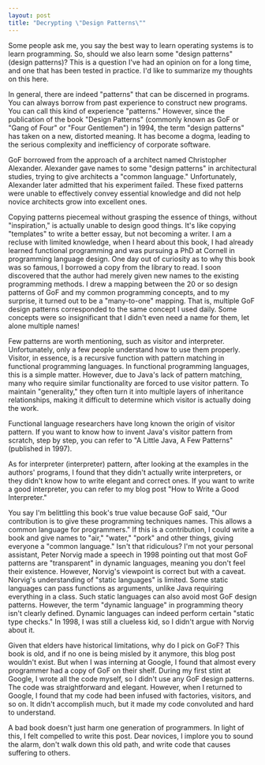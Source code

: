 ```yaml
---
layout: post
title: "Decrypting \"Design Patterns\""
---
```



Some people ask me, you say the best way to learn operating systems is to learn programming. So, should we also learn some "design patterns" (design patterns)? This is a question I've had an opinion on for a long time, and one that has been tested in practice. I'd like to summarize my thoughts on this here.

In general, there are indeed "patterns" that can be discerned in programs. You can always borrow from past experience to construct new programs. You can call this kind of experience "patterns." However, since the publication of the book "Design Patterns" (commonly known as GoF or "Gang of Four" or "Four Gentlemen") in 1994, the term "design patterns" has taken on a new, distorted meaning. It has become a dogma, leading to the serious complexity and inefficiency of corporate software.

GoF borrowed from the approach of a architect named Christopher Alexander. Alexander gave names to some "design patterns" in architectural studies, trying to give architects a "common language." Unfortunately, Alexander later admitted that his experiment failed. These fixed patterns were unable to effectively convey essential knowledge and did not help novice architects grow into excellent ones.

Copying patterns piecemeal without grasping the essence of things, without "inspiration," is actually unable to design good things. It's like copying "templates" to write a better essay, but not becoming a writer. I am a recluse with limited knowledge, when I heard about this book, I had already learned functional programming and was pursuing a PhD at Cornell in programming language design. One day out of curiosity as to why this book was so famous, I borrowed a copy from the library to read. I soon discovered that the author had merely given new names to the existing programming methods. I drew a mapping between the 20 or so design patterns of GoF and my common programming concepts, and to my surprise, it turned out to be a "many-to-one" mapping. That is, multiple GoF design patterns corresponded to the same concept I used daily. Some concepts were so insignificant that I didn't even need a name for them, let alone multiple names!

Few patterns are worth mentioning, such as visitor and interpreter. Unfortunately, only a few people understand how to use them properly. Visitor, in essence, is a recursive function with pattern matching in functional programming languages. In functional programming languages, this is a simple matter. However, due to Java's lack of pattern matching, many who require similar functionality are forced to use visitor pattern. To maintain "generality," they often turn it into multiple layers of inheritance relationships, making it difficult to determine which visitor is actually doing the work.

Functional language researchers have long known the origin of visitor pattern. If you want to know how to invent Java's visitor pattern from scratch, step by step, you can refer to "A Little Java, A Few Patterns" (published in 1997).

As for interpreter (interpreter) pattern, after looking at the examples in the authors' programs, I found that they didn't actually write interpreters, or they didn't know how to write elegant and correct ones. If you want to write a good interpreter, you can refer to my blog post "How to Write a Good Interpreter."

You say I'm belittling this book's true value because GoF said, "Our contribution is to give these programming techniques names. This allows a common language for programmers." If this is a contribution, I could write a book and give names to "air," "water," "pork" and other things, giving everyone a "common language." Isn't that ridiculous? I'm not your personal assistant, Peter Norvig made a speech in 1998 pointing out that most GoF patterns are "transparent" in dynamic languages, meaning you don't feel their existence. However, Norvig's viewpoint is correct but with a caveat. Norvig's understanding of "static languages" is limited. Some static languages can pass functions as arguments, unlike Java requiring everything in a class. Such static languages can also avoid most GoF design patterns. However, the term "dynamic language" in programming theory isn't clearly defined. Dynamic languages can indeed perform certain "static type checks." In 1998, I was still a clueless kid, so I didn't argue with Norvig about it.

Given that elders have historical limitations, why do I pick on GoF? This book is old, and if no one is being misled by it anymore, this blog post wouldn't exist. But when I was interning at Google, I found that almost every programmer had a copy of GoF on their shelf. During my first stint at Google, I wrote all the code myself, so I didn't use any GoF design patterns. The code was straightforward and elegant. However, when I returned to Google, I found that my code had been infused with factories, visitors, and so on. It didn't accomplish much, but it made my code convoluted and hard to understand.

A bad book doesn't just harm one generation of programmers. In light of this, I felt compelled to write this post. Dear novices, I implore you to sound the alarm, don't walk down this old path, and write code that causes suffering to others.